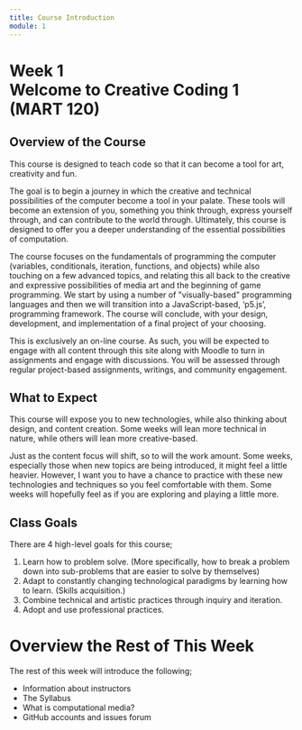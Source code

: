 ```yaml
---
title: Course Introduction
module: 1
---
```


# Week 1<br />Welcome to Creative Coding 1<br />(MART 120)


<!--# INSERT VIDEO HERE-->

## Overview of the Course

This course is designed to teach code so that it can become a tool for art, creativity and fun.

The goal is to begin a journey in which the creative and technical possibilities of the computer become a tool in your palate. These tools will become an extension of you, something you think through, express yourself through, and can contribute to the world through. Ultimately, this course is designed to offer you a deeper understanding of the essential possibilities of computation.

The course focuses on the fundamentals of programming the computer (variables, conditionals, iteration, functions, and objects) while also touching on a few advanced topics, and relating this all back to the creative and expressive possibilities of media art and the beginning of game programming. We start by using a number of "visually-based" programming languages and then we will transition into a JavaScript-based, ‘p5.js’, programming framework. The course will conclude, with your design, development, and implementation of a final project of your choosing.

This is exclusively an on-line course. As such, you will be expected to engage with all content through this site along with Moodle to turn in assignments and engage with discussions. You will be assessed through regular project-based assignments, writings, and community engagement.

<!--# INSERT VIDEO HERE-->

## What to Expect

This course will expose you to new technologies, while also thinking about design, and content creation. Some weeks will lean more technical in nature, while others will lean more creative-based.

Just as the content focus will shift, so to will the work amount. Some weeks, especially those when new topics are being introduced, it might feel a little heavier. However, I want you to have a chance to practice with these new technologies and techniques so you feel comfortable with them. Some weeks will hopefully feel as if you are exploring and playing a little more.

<!--# INSERT VIDEO HERE-->

## Class Goals

There are 4 high-level goals for this course;

1. Learn how to problem solve. (More specifically, how to break a problem down into sub-problems that are easier to solve by themselves)
2. Adapt to constantly changing technological paradigms by learning how to learn. (Skills acquisition.)
3. Combine technical and artistic practices through inquiry and iteration.
4. Adopt and use professional practices.

<!--# INSERT VIDEO HERE-->

# Overview the Rest of This Week

The rest of this week will introduce the following;

- Information about instructors
- The Syllabus
- What is computational media?
- GitHub accounts and issues forum
